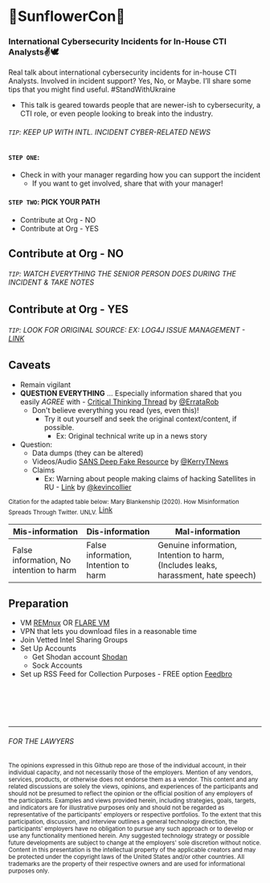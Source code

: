 # 🌻SunflowerCon🌻
### International Cybersecurity Incidents for In-House CTI Analysts✌️🕊️ 
Real talk about international cybersecurity incidents for in-house CTI Analysts. Involved in incident support? Yes, No, or Maybe. I’ll share some tips that you might find useful. 
#StandWithUkraine 

- This talk is geared towards people that are newer-ish to cybersecurity, a CTI role, or even people looking to break into the industry. 

###### `TIP`: KEEP UP WITH INTL. INCIDENT CYBER-RELATED NEWS

#### `STEP ONE`:
- Check in with your manager regarding how you can support the incident
  - If you want to get involved, share that with your manager!

#### `STEP TWO`: PICK YOUR PATH
- Contribute at Org - NO
- Contribute at Org - YES

## Contribute at Org - NO

###### `TIP`: WATCH EVERYTHING THE SENIOR PERSON DOES DURING THE INCIDENT & TAKE NOTES

## Contribute at Org - YES


###### `TIP`: LOOK FOR ORIGINAL SOURCE: EX: LOG4J ISSUE MANAGEMENT - [LINK](https://issues.apache.org/jira/projects/LOG4J2/issues/LOG4J2-3419?filter=allopenissues)

## Caveats
- Remain vigilant 
- **QUESTION EVERYTHING** ... Especially information shared that you easily *AGREE* with - [Critical Thinking Thread](https://twitter.com/ErrataRob/status/1499156783058857993?s=20&t=cdRszWPtXqi48OQ7JHYy3Q) by [@ErrataRob](https://twitter.com/ErrataRob)
  - Don't believe everything you read (yes, even this)! 
    - Try it out yourself and seek the original context/content, if possible. 
      - Ex: Original technical write up in a news story
- Question: 
  - Data dumps (they can be altered) 
  - Videos/Audio [SANS Deep Fake Resource](https://www.sans.org/newsletters/ouch/learn-a-new-survival-skill-spotting-deepfakes/) by [@KerryTNews]( https://twitter.com/KerryTNews) 
  - Claims  
    - Ex: Warning about people making claims of hacking Satellites in RU - [Link](https://twitter.com/kevincollier/status/1499028981647093762?s=20&t=TzfkuL6RTno5rCNUuJKaDw) by [@kevincollier](https://twitter.com/kevincollier)

<sub>Citation for the adapted table below: Mary Blankenship (2020). How Misinformation Spreads Through Twitter. UNLV.</sub> [Link](https://digitalscholarship.unlv.edu/cgi/viewcontent.cgi?article=1006&context=brookings_capstone_studentpapers)

| Mis-information | Dis-information | Mal-information |
| --- | --- | --- | 
| False information, No intention to harm | False information, Intention to harm | Genuine information, Intention to harm, (Includes leaks, harassment, hate speech) |




## Preparation 
- VM [REMnux](https://www.sans.org/tools/remnux/) OR [FLARE VM](https://github.com/mandiant/flare-vm)
- VPN that lets you download files in a reasonable time
- Join Vetted Intel Sharing Groups
- Set Up Accounts
  - Get Shodan account [Shodan](https://www.shodan.io/)
  - Sock Accounts
- Set up RSS Feed for Collection Purposes - FREE option [Feedbro](https://nodetics.com/feedbro/)


<br></br>
<br></br>
<hr></hr>

###### FOR THE LAWYERS

<sub>The opinions expressed in this Github repo are those of the individual account, in their individual capacity, and not necessarily those of the employers. Mention of any vendors, services, products, or otherwise does not endorse them as a vendor. This content and any related discussions are solely the views, opinions, and experiences of the participants and should not be presumed to reflect the opinion or the official position of any employers of the participants. Examples and views provided herein, including strategies, goals, targets, and indicators are for illustrative purposes only and should not be regarded as representative of the participants' employers or respective portfolios. To the extent that this participation, discussion, and interview outlines a general technology direction, the participants' employers have no obligation to pursue any such approach or to develop or use any functionality mentioned herein. Any suggested technology strategy or possible future developments are subject to change at the employers' sole discretion without notice. Content in this presentation is the intellectual property of the applicable creators and may be protected under the copyright laws of the United States and/or other countries. All trademarks are the property of their respective owners and are used for informational purposes only.</sub>
